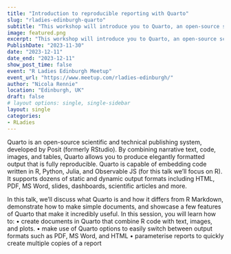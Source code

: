 ```yaml
---
title: "Introduction to reproducible reporting with Quarto"
slug: "rladies-edinburgh-quarto"
subtitle: "This workshop will introduce you to Quarto, an open-source scientific and technical publishing system that allows you to combine narrative text, code, images, and tables. We'll learn how to make different types of documents such as PDF, MS Word, and HTML, and how to parameterise reports and save ourselves time!"
image: featured.png
excerpt: "This workshop will introduce you to Quarto, an open-source scientific and technical publishing system that allows you to combine narrative text, code, images, and tables. We'll learn how to make different types of documents such as PDF, MS Word, and HTML, and how to parameterise reports and save ourselves time!"
PublishDate: "2023-11-30"
date: "2023-12-11"
date_end: "2023-12-11"
show_post_time: false
event: "R Ladies Edinburgh Meetup"
event_url: "https://www.meetup.com/rladies-edinburgh/"
author: "Nicola Rennie"
location: "Edinburgh, UK"
draft: false
# layout options: single, single-sidebar
layout: single
categories:
- RLadies
---
```


Quarto is an open-source scientific and technical publishing system, developed by Posit (formerly RStudio). By combining narrative text, code, images, and tables, Quarto allows you to produce elegantly formatted output that is fully reproducible. Quarto is capable of embedding code written in R, Python, Julia, and Observable JS (for this talk we’ll focus on R). It supports dozens of static and dynamic output formats including HTML, PDF, MS Word, slides, dashboards, scientific articles and more.

In this talk, we’ll discuss what Quarto is and how it differs from R Markdown, demonstrate how to make simple documents, and showcase a few features of Quarto that make it incredibly useful. In this session, you will learn how to:
•	create documents in Quarto that combine R code with text, images, and plots. 
•	make use of Quarto options to easily switch between output formats such as PDF, MS Word, and HTML
•	parameterise reports to quickly create multiple copies of a report
